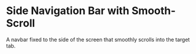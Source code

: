 # Side Navigation Bar with Smooth-Scroll

A navbar fixed to the side of the screen that smoothly scrolls into the target tab.
